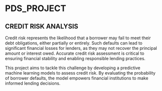 # PDS_PROJECT
## CREDIT RISK ANALYSIS ##
Credit risk represents the likelihood that a borrower may fail to meet their debt obligations, either partially or entirely. Such defaults can lead to significant financial losses for lenders, as they may not recover the principal amount or interest owed. Accurate credit risk assessment is critical to ensuring financial stability and enabling responsible lending practices.

This project aims to tackle this challenge by developing a predictive machine learning models to assess credit risk. By evaluating the probability of borrower defaults, the model empowers financial institutions to make informed lending decisions.
